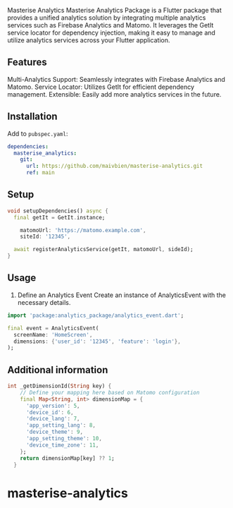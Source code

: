 

Masterise Analytics
Masterise Analytics Package is a Flutter package that provides a unified analytics solution by integrating multiple analytics services such as Firebase Analytics and Matomo. It leverages the GetIt service locator for dependency injection, making it easy to manage and utilize analytics services across your Flutter application.

## Features

Multi-Analytics Support: Seamlessly integrates with Firebase Analytics and Matomo.
Service Locator: Utilizes GetIt for efficient dependency management.
Extensible: Easily add more analytics services in the future.

## Installation

Add to `pubspec.yaml`:

```yaml
dependencies:
  masterise_analytics:
    git:
      url: https://github.com/maivbien/masterise-analytics.git
      ref: main

```

## Setup

```dart matomo setup
void setupDependencies() async {
  final getIt = GetIt.instance;

    matomoUrl: 'https://matomo.example.com',
    siteId: '12345',

  await registerAnalyticsService(getIt, matomoUrl, sideId);
}
```
## Usage

1. Define an Analytics Event
Create an instance of AnalyticsEvent with the necessary details.

```dart
import 'package:analytics_package/analytics_event.dart';

final event = AnalyticsEvent(
  screenName: 'HomeScreen',
  dimensions: {'user_id': '12345', 'feature': 'login'},
);
```


## Additional information
```dart getDimensionId on matomo
int _getDimensionId(String key) {
    // Define your mapping here based on Matomo configuration
    final Map<String, int> dimensionMap = {
      'app_version': 5,
      'device_id': 6,
      'device_lang': 7,
      'app_setting_lang': 8,
      'device_theme': 9,
      'app_setting_theme': 10,
      'device_time_zone': 11,
    };
    return dimensionMap[key] ?? 1;
  }
  ```

# masterise-analytics

